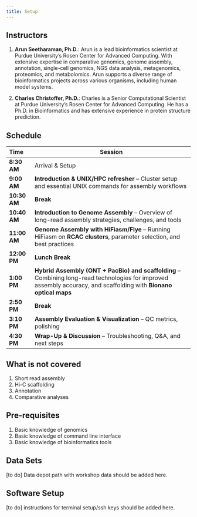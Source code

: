 ```yaml
---
title: Setup
---
```


## Instructors

1. **Arun Seetharaman, Ph.D.**: Arun is a lead bioinformatics scientist at Purdue University’s Rosen Center for Advanced Computing. With extensive expertise in comparative genomics, genome assembly, annotation, single-cell genomics,  NGS data analysis, metagenomics, proteomics, and metabolomics. Arun supports a diverse range of bioinformatics projects across various organisms, including human model systems.

2. **Charles Christoffer, Ph.D.**: Charles is a Senior Computational Scientist at Purdue University’s Rosen Center for Advanced Computing. He has a Ph.D. in Bioinformatics and has extensive experience in protein structure prediction. 


## Schedule

| **Time**  | **Session**  |
|:---|-------------|
| **8:30 AM** | Arrival & Setup  |
| **9:00 AM** | **Introduction & UNIX/HPC refresher** – Cluster setup and essential UNIX commands for assembly workflows |
| **10:30 AM** | **Break** |
| **10:40 AM** | **Introduction to Genome Assembly** – Overview of long-read assembly strategies, challenges, and tools  |
| **11:00 AM** | **Genome Assembly with HiFiasm/Flye** – Running HiFiasm on **RCAC clusters**, parameter selection, and best practices  |
| **12:00 PM** | **Lunch Break** |
| **1:00 PM** | **Hybrid Assembly (ONT + PacBio) and scaffolding** – Combining long-read technologies for improved assembly accuracy, and scaffolding with **Bionano optical maps** |
| **2:50 PM** | **Break** |
| **3:10 PM** | **Assembly Evaluation & Visualization** – QC metrics, polishing |
| **4:30 PM** | **Wrap-Up & Discussion** – Troubleshooting, Q&A, and next steps |


## What is not covered

1. Short read assembly
2. Hi-C scaffolding
3. Annotation
4. Comparative analyses

## Pre-requisites

1. Basic knowledge of genomics
2. Basic knowledge of command line interface
3. Basic knowledge of bioinformatics tools



## Data Sets

[to do] Data depot path with workshop data should be added here.



## Software Setup

[to do] instructions for terminal setup/ssh keys should be added here.

